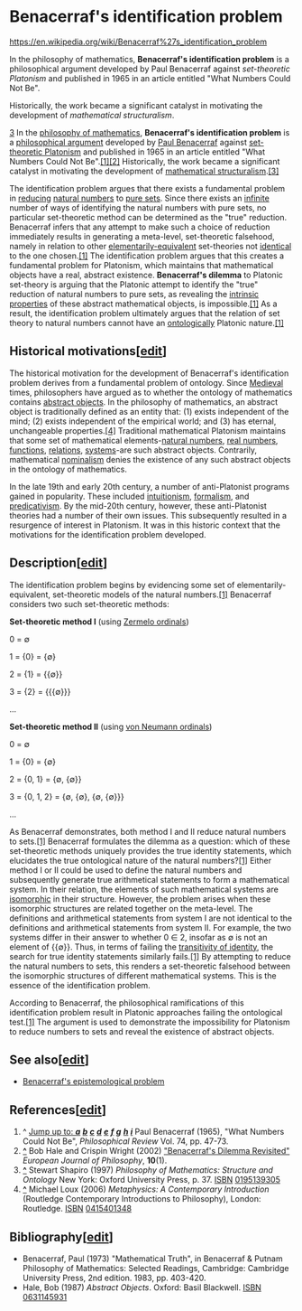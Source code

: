 # Benacerraf's identification problem

https://en.wikipedia.org/wiki/Benacerraf%27s_identification_problem

In the philosophy of mathematics, **Benacerraf's identification problem** is a philosophical argument developed by Paul Benacerraf against *set-theoretic Platonism* and published in 1965 in an article entitled "What Numbers Could Not Be".

Historically, the work became a significant catalyst in motivating the development of *mathematical structuralism*.

[3]
In the [philosophy of mathematics][1], __Benacerraf's identification problem__ is a [philosophical argument][2] developed by [Paul Benacerraf][3] against [set-theoretic Platonism][4] and published in 1965 in an article entitled "What Numbers Could Not Be".[\[1\]][5][\[2\]][6] Historically, the work became a significant catalyst in motivating the development of [mathematical structuralism][7].[\[3\]][8]

The identification problem argues that there exists a fundamental problem in [reducing][9] [natural numbers][10] to [pure sets][11]. Since there exists an [infinite][12] number of ways of identifying the natural numbers with pure sets, no particular set-theoretic method can be determined as the "true" reduction. Benacerraf infers that any attempt to make such a choice of reduction immediately results in generating a meta-level, set-theoretic falsehood, namely in relation to other [elementarily-equivalent][13] set-theories not [identical][14] to the one chosen.[\[1\]][15] The identification problem argues that this creates a fundamental problem for Platonism, which maintains that mathematical objects have a real, abstract existence. __Benacerraf's dilemma__ to Platonic set-theory is arguing that the Platonic attempt to identify the "true" reduction of natural numbers to pure sets, as revealing the [intrinsic properties][16] of these abstract mathematical objects, is impossible.[\[1\]][17] As a result, the identification problem ultimately argues that the relation of set theory to natural numbers cannot have an [ontologically][18] Platonic nature.[\[1\]][19]

## Historical motivations\[[edit][20]\]

The historical motivation for the development of Benacerraf's identification problem derives from a fundamental problem of ontology. Since [Medieval][21] times, philosophers have argued as to whether the ontology of mathematics contains [abstract objects][22]. In the philosophy of mathematics, an abstract object is traditionally defined as an entity that: (1) exists independent of the mind; (2) exists independent of the empirical world; and (3) has eternal, unchangeable properties.[\[4\]][23] Traditional mathematical Platonism maintains that some set of mathematical elements-[natural numbers][24], [real numbers][25], [functions][26], [relations][27], [systems][28]-are such abstract objects. Contrarily, mathematical [nominalism][29] denies the existence of any such abstract objects in the ontology of mathematics.

In the late 19th and early 20th century, a number of anti-Platonist programs gained in popularity. These included [intuitionism][30], [formalism][31], and [predicativism][32]. By the mid-20th century, however, these anti-Platonist theories had a number of their own issues. This subsequently resulted in a resurgence of interest in Platonism. It was in this historic context that the motivations for the identification problem developed.

## Description\[[edit][33]\]

The identification problem begins by evidencing some set of elementarily-equivalent, set-theoretic models of the natural numbers.[\[1\]][34] Benacerraf considers two such set-theoretic methods:

__Set-theoretic method I__ (using [Zermelo ordinals][35])

0 = ∅

1 = {0} = {∅}

2 = {1} = {{∅}}

3 = {2} = {{{∅}}}

...

__Set-theoretic method II__ (using [von Neumann ordinals][36])

0 = ∅

1 = {0} = {∅}

2 = {0, 1} = {∅, {∅}}

3 = {0, 1, 2} = {∅, {∅}, {∅, {∅}}}

...

As Benacerraf demonstrates, both method I and II reduce natural numbers to sets.[\[1\]][37] Benacerraf formulates the dilemma as a question: which of these set-theoretic methods uniquely provides the true identity statements, which elucidates the true ontological nature of the natural numbers?[\[1\]][38] Either method I or II could be used to define the natural numbers and subsequently generate true arithmetical statements to form a mathematical system. In their relation, the elements of such mathematical systems are [isomorphic][39] in their structure. However, the problem arises when these isomorphic structures are related together on the meta-level. The definitions and arithmetical statements from system I are not identical to the definitions and arithmetical statements from system II. For example, the two systems differ in their answer to whether 0 ∈ 2, insofar as ∅ is not an element of {{∅}}. Thus, in terms of failing the [transitivity of identity][40], the search for true identity statements similarly fails.[\[1\]][41] By attempting to reduce the natural numbers to sets, this renders a set-theoretic falsehood between the isomorphic structures of different mathematical systems. This is the essence of the identification problem.

According to Benacerraf, the philosophical ramifications of this identification problem result in Platonic approaches failing the ontological test.[\[1\]][42] The argument is used to demonstrate the impossibility for Platonism to reduce numbers to sets and reveal the existence of abstract objects.

## See also\[[edit][43]\]

-   [Benacerraf's epistemological problem][44]

## References\[[edit][45]\]

1.  ^ [Jump up to: *__a__*][46] [*__b__*][47] [*__c__*][48] [*__d__*][49] [*__e__*][50] [*__f__*][51] [*__g__*][52] [*__h__*][53] [*__i__*][54] Paul Benacerraf (1965), "What Numbers Could Not Be", *Philosophical Review* Vol. 74, pp. 47-73.
2.  __[^][55]__ Bob Hale and Crispin Wright (2002) ["Benacerraf's Dilemma Revisited"][56] *European Journal of Philosophy*, __10__(1).
3.  __[^][57]__ Stewart Shapiro (1997) *Philosophy of Mathematics: Structure and Ontology* New York: Oxford University Press, p. 37. [ISBN][58] [0195139305][59]
4.  __[^][60]__ Michael Loux (2006) *Metaphysics: A Contemporary Introduction* (Routledge Contemporary Introductions to Philosophy), London: Routledge. [ISBN][61] [0415401348][62]

## Bibliography\[[edit][63]\]

-   Benacerraf, Paul (1973) "Mathematical Truth", in Benacerraf & Putnam Philosophy of Mathematics: Selected Readings, Cambridge: Cambridge University Press, 2nd edition. 1983, pp. 403-420.
-   Hale, Bob (1987) *Abstract Objects*. Oxford: Basil Blackwell. [ISBN][64] [0631145931][65]

[1]: https://en.wikipedia.org/wiki/Philosophy_of_mathematics
[2]: https://en.wikipedia.org/wiki/Philosophical_argument
[3]: https://en.wikipedia.org/wiki/Paul_Benacerraf "Paul Benacerraf"
[4]: https://en.wikipedia.org/wiki/Set-theoretic_Platonism
[5]: https://en.wikipedia.org/wiki/Benacerraf%27s_identification_problem#cite_note-What_Numbers_Could_Not_Be-1
[6]: https://en.wikipedia.org/wiki/Benacerraf%27s_identification_problem#cite_note-2
[7]: https://en.wikipedia.org/wiki/Structuralism_(philosophy_of_mathematics)
[8]: https://en.wikipedia.org/wiki/Benacerraf%27s_identification_problem#cite_note-3
[9]: https://en.wikipedia.org/wiki/Reductionism "Reductionism"
[10]: https://en.wikipedia.org/wiki/Natural_numbers "Natural numbers"
[11]: https://en.wikipedia.org/wiki/Pure_sets "Pure sets"
[12]: https://en.wikipedia.org/wiki/Infinity "Infinity"
[13]: https://en.wikipedia.org/wiki/Elementarily_equivalent "Elementarily equivalent"
[14]: https://en.wikipedia.org/wiki/Law_of_identity "Law of identity"
[15]: https://en.wikipedia.org/wiki/Benacerraf%27s_identification_problem#cite_note-What_Numbers_Could_Not_Be-1
[16]: https://en.wikipedia.org/wiki/Intrinsic_properties "Intrinsic properties"
[17]: https://en.wikipedia.org/wiki/Benacerraf%27s_identification_problem#cite_note-What_Numbers_Could_Not_Be-1
[18]: https://en.wikipedia.org/wiki/Ontology "Ontology"
[19]: https://en.wikipedia.org/wiki/Benacerraf%27s_identification_problem#cite_note-What_Numbers_Could_Not_Be-1
[20]: https://en.wikipedia.org/w/index.php?title=Benacerraf%27s_identification_problem&action=edit&section=1 "Edit section: Historical motivations"
[21]: https://en.wikipedia.org/wiki/Medieval_philosophy "Medieval philosophy"
[22]: https://en.wikipedia.org/wiki/Abstract_objects "Abstract objects"
[23]: https://en.wikipedia.org/wiki/Benacerraf%27s_identification_problem#cite_note-4
[24]: https://en.wikipedia.org/wiki/Natural_numbers "Natural numbers"
[25]: https://en.wikipedia.org/wiki/Real_numbers "Real numbers"
[26]: https://en.wikipedia.org/wiki/Functions_(mathematics) "Functions (mathematics)"
[27]: https://en.wikipedia.org/wiki/Relation_(mathematics) "Relation (mathematics)"
[28]: https://en.wikipedia.org/wiki/Systems "Systems"
[29]: https://en.wikipedia.org/wiki/Nominalism "Nominalism"
[30]: https://en.wikipedia.org/wiki/Intuitionism "Intuitionism"
[31]: https://en.wikipedia.org/wiki/Formalism_(mathematics) "Formalism (mathematics)"
[32]: https://en.wikipedia.org/wiki/Predicativism "Predicativism"
[33]: https://en.wikipedia.org/w/index.php?title=Benacerraf%27s_identification_problem&action=edit&section=2 "Edit section: Description"
[34]: https://en.wikipedia.org/wiki/Benacerraf%27s_identification_problem#cite_note-What_Numbers_Could_Not_Be-1
[35]: https://en.wikipedia.org/wiki/Zermelo_ordinals "Zermelo ordinals"
[36]: https://en.wikipedia.org/wiki/Von_Neumann_ordinals "Von Neumann ordinals"
[37]: https://en.wikipedia.org/wiki/Benacerraf%27s_identification_problem#cite_note-What_Numbers_Could_Not_Be-1
[38]: https://en.wikipedia.org/wiki/Benacerraf%27s_identification_problem#cite_note-What_Numbers_Could_Not_Be-1
[39]: https://en.wikipedia.org/wiki/Isomorphic "Isomorphic"
[40]: https://en.wikipedia.org/wiki/Transitivity_of_identity "Transitivity of identity"
[41]: https://en.wikipedia.org/wiki/Benacerraf%27s_identification_problem#cite_note-What_Numbers_Could_Not_Be-1
[42]: https://en.wikipedia.org/wiki/Benacerraf%27s_identification_problem#cite_note-What_Numbers_Could_Not_Be-1
[43]: https://en.wikipedia.org/w/index.php?title=Benacerraf%27s_identification_problem&action=edit&section=3 "Edit section: See also"
[44]: https://en.wikipedia.org/wiki/Benacerraf%27s_epistemological_problem "Benacerraf's epistemological problem"
[45]: https://en.wikipedia.org/w/index.php?title=Benacerraf%27s_identification_problem&action=edit&section=4 "Edit section: References"
[46]: https://en.wikipedia.org/wiki/Benacerraf%27s_identification_problem#cite_ref-What_Numbers_Could_Not_Be_1-0
[47]: https://en.wikipedia.org/wiki/Benacerraf%27s_identification_problem#cite_ref-What_Numbers_Could_Not_Be_1-1
[48]: https://en.wikipedia.org/wiki/Benacerraf%27s_identification_problem#cite_ref-What_Numbers_Could_Not_Be_1-2
[49]: https://en.wikipedia.org/wiki/Benacerraf%27s_identification_problem#cite_ref-What_Numbers_Could_Not_Be_1-3
[50]: https://en.wikipedia.org/wiki/Benacerraf%27s_identification_problem#cite_ref-What_Numbers_Could_Not_Be_1-4
[51]: https://en.wikipedia.org/wiki/Benacerraf%27s_identification_problem#cite_ref-What_Numbers_Could_Not_Be_1-5
[52]: https://en.wikipedia.org/wiki/Benacerraf%27s_identification_problem#cite_ref-What_Numbers_Could_Not_Be_1-6
[53]: https://en.wikipedia.org/wiki/Benacerraf%27s_identification_problem#cite_ref-What_Numbers_Could_Not_Be_1-7
[54]: https://en.wikipedia.org/wiki/Benacerraf%27s_identification_problem#cite_ref-What_Numbers_Could_Not_Be_1-8
[55]: https://en.wikipedia.org/wiki/Benacerraf%27s_identification_problem#cite_ref-2 "Jump up"
[56]: http://citeseerx.ist.psu.edu/viewdoc/download?doi=10.1.1.693.9943&rep=rep1&type=pdf
[57]: https://en.wikipedia.org/wiki/Benacerraf%27s_identification_problem#cite_ref-3 "Jump up"
[58]: https://en.wikipedia.org/wiki/ISBN_(identifier) "ISBN (identifier)"
[59]: https://en.wikipedia.org/wiki/Special:BookSources/0195139305 "Special:BookSources/0195139305"
[60]: https://en.wikipedia.org/wiki/Benacerraf%27s_identification_problem#cite_ref-4 "Jump up"
[61]: https://en.wikipedia.org/wiki/ISBN_(identifier) "ISBN (identifier)"
[62]: https://en.wikipedia.org/wiki/Special:BookSources/0415401348 "Special:BookSources/0415401348"
[63]: https://en.wikipedia.org/w/index.php?title=Benacerraf%27s_identification_problem&action=edit&section=5 "Edit section: Bibliography"
[64]: https://en.wikipedia.org/wiki/ISBN_(identifier) "ISBN (identifier)"
[65]: https://en.wikipedia.org/wiki/Special:BookSources/0631145931 "Special:BookSources/0631145931"
